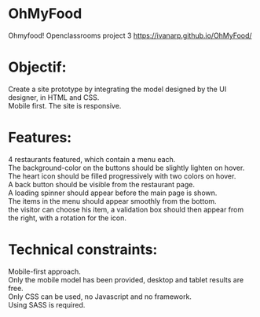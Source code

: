 # OhMyFood
Ohmyfood! Openclassrooms project 3 https://ivanarp.github.io/OhMyFood/

# Objectif:

Create a site prototype by integrating the model designed by the UI designer, in HTML and CSS.<br>
Mobile first. The site is responsive.

# Features:

4 restaurants featured, which contain a menu each.<br>
The background-color on the buttons should be slightly lighten on hover.<br>
The heart icon should be filled progressively with two colors on hover.<br>
A back button should be visible from the restaurant page.<br>
A loading spinner should appear before the main page is shown.<br>
The items in the menu should appear smoothly from the bottom.<br>
the visitor can choose his item, a validation box should then appear from the right, with a rotation for the icon.<br>

# Technical constraints:

Mobile-first approach.<br>
Only the mobile model has been provided, desktop and tablet results are free.<br>
Only CSS can be used, no Javascript and no framework.<br>
Using SASS is required.<br>

